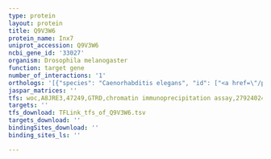 ```yaml
---
type: protein
layout: protein
title: Q9V3W6
protein_name: Inx7
uniprot_accession: Q9V3W6
ncbi_gene_id: '33027'
organism: Drosophila melanogaster
function: target gene
number_of_interactions: '1'
orthologs: '[{"species": "Caenorhabditis elegans", "id": ["<a href=\"/protein/h2kyh7\">H2KYH7</a>", "<a href=\"/protein/o44887\">O44887</a>", "<a href=\"/protein/o01634\">O01634</a>", "<a href=\"/protein/q17394\">Q17394</a>", "<a href=\"/protein/q9u3k5\">Q9U3K5</a>", "<a href=\"/protein/q19746\">Q19746</a>", "<a href=\"/protein/o01393\">O01393</a>", "<a href=\"/protein/o61786\">O61786</a>"]}]'
jaspar_matrices: ''
tfs: woc,A8JRE3,47249,GTRD,chromatin immunoprecipitation assay,27924024%5Buid%5D,No
targets: ''
tfs_download: TFLink_tfs_of_Q9V3W6.tsv
targets_download: ''
bindingSites_download: ''
binding_sites_ls: ''

---
```

